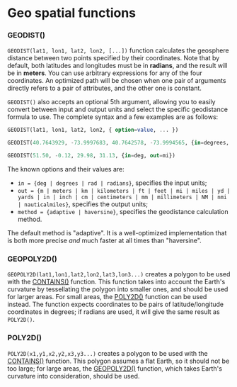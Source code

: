 # Geo spatial functions

### GEODIST()
`GEODIST(lat1, lon1, lat2, lon2, [...])` function calculates the geosphere distance between two points specified by their coordinates. Note that by default, both latitudes and longitudes must be in **radians**, and the result will be in **meters**. You can use arbitrary expressions for any of the four coordinates. An optimized path will be chosen when one pair of arguments directly refers to a pair of attributes, and the other one is constant.

`GEODIST()` also accepts an optional 5th argument, allowing you to easily convert between input and output units and select the specific geodistance formula to use. The complete syntax and a few examples are as follows:

```sql
GEODIST(lat1, lon1, lat2, lon2, { option=value, ... })

GEODIST(40.7643929, -73.9997683, 40.7642578, -73.9994565, {in=degrees, out=feet})

GEODIST(51.50, -0.12, 29.98, 31.13, {in=deg, out=mi})
```

The known options and their values are:

* `in = {deg | degrees | rad | radians}`, specifies the input units;
* `out = {m | meters | km | kilometers | ft | feet | mi | miles | yd | yards | in | inch | cm | centimeters | mm | millimeters | NM | nmi | nauticalmiles}`, specifies the output units;
* `method = {adaptive | haversine}`, specifies the geodistance calculation method.

The default method is "adaptive". It is a well-optimized implementation that is both more precise *and* much faster at all times than "haversine".

### GEOPOLY2D()
`GEOPOLY2D(lat1,lon1,lat2,lon2,lat3,lon3...)` creates a polygon to be used with the [CONTAINS()](../Functions/Arrays_and_conditions_functions.md#CONTAINS%28%29) function. This function takes into account the Earth's curvature by tessellating the polygon into smaller ones, and should be used for larger areas. For small areas, the [POLY2D()](../Functions/Geo_spatial_functions.md#POLY2D%28%29) function can be used instead. The function expects coordinates to be pairs of latitude/longitude coordinates in degrees; if radians are used, it will give the same result as `POLY2D()`.

### POLY2D()
`POLY2D(x1,y1,x2,y2,x3,y3...)` creates a polygon to be used with the [CONTAINS()](../Functions/Arrays_and_conditions_functions.md#CONTAINS%28%29) function. This polygon assumes a flat Earth, so it should not be too large; for large areas, the [GEOPOLY2D()](../Functions/Geo_spatial_functions.md#GEOPOLY2D%28%29) function, which takes Earth's curvature into consideration, should be used.

<!-- proofread -->
